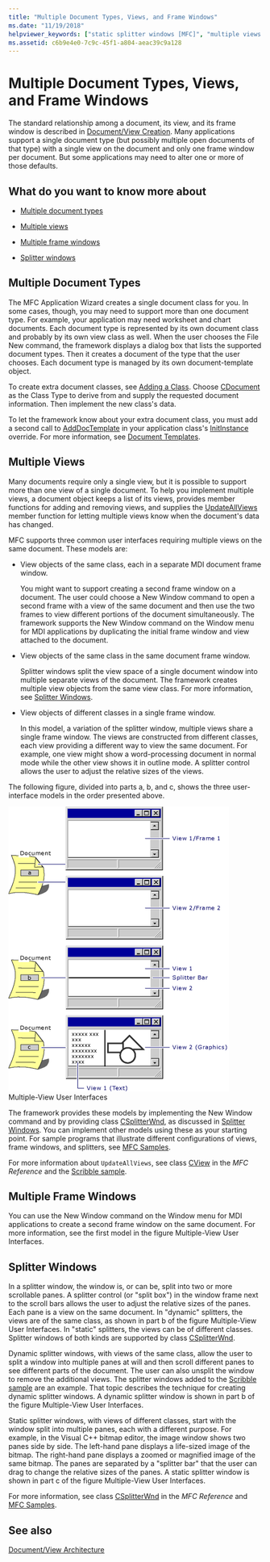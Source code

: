 ```yaml
---
title: "Multiple Document Types, Views, and Frame Windows"
ms.date: "11/19/2018"
helpviewer_keywords: ["static splitter windows [MFC]", "multiple views [MFC]", "multiple document types [MFC]", "multiple views [MFC], frame windows", "document classes [MFC], multiple", "documents [MFC], multiple types of", "splitter windows [MFC], dynamic", "dynamic splitter windows [MFC]", "windows [MFC], dynamic splitter", "windows [MFC], static splitter", "multiple frame windows [MFC]", "splitter windows [MFC], static"]
ms.assetid: c6b9e4e0-7c9c-45f1-a804-aeac39c9a128
---
```

# Multiple Document Types, Views, and Frame Windows

The standard relationship among a document, its view, and its frame window is described in [Document/View Creation](document-view-creation.md). Many applications support a single document type (but possibly multiple open documents of that type) with a single view on the document and only one frame window per document. But some applications may need to alter one or more of those defaults.

## What do you want to know more about

- [Multiple document types](#_core_multiple_document_types)

- [Multiple views](#_core_multiple_views)

- [Multiple frame windows](#_core_multiple_frame_windows)

- [Splitter windows](#_core_splitter_windows)

## <a name="_core_multiple_document_types"></a> Multiple Document Types

The MFC Application Wizard creates a single document class for you. In some cases, though, you may need to support more than one document type. For example, your application may need worksheet and chart documents. Each document type is represented by its own document class and probably by its own view class as well. When the user chooses the File New command, the framework displays a dialog box that lists the supported document types. Then it creates a document of the type that the user chooses. Each document type is managed by its own document-template object.

To create extra document classes, see [Adding a Class](../ide/adding-a-class-visual-cpp.md). Choose [CDocument](reference/cdocument-class.md) as the Class Type to derive from and supply the requested document information. Then implement the new class's data.

To let the framework know about your extra document class, you must add a second call to [AddDocTemplate](reference/cwinapp-class.md#adddoctemplate) in your application class's [InitInstance](reference/cwinapp-class.md#initinstance) override. For more information, see [Document Templates](document-templates-and-the-document-view-creation-process.md).

## <a name="_core_multiple_views"></a> Multiple Views

Many documents require only a single view, but it is possible to support more than one view of a single document. To help you implement multiple views, a document object keeps a list of its views, provides member functions for adding and removing views, and supplies the [UpdateAllViews](reference/cdocument-class.md#updateallviews) member function for letting multiple views know when the document's data has changed.

MFC supports three common user interfaces requiring multiple views on the same document. These models are:

- View objects of the same class, each in a separate MDI document frame window.

   You might want to support creating a second frame window on a document. The user could choose a New Window command to open a second frame with a view of the same document and then use the two frames to view different portions of the document simultaneously. The framework supports the New Window command on the Window menu for MDI applications by duplicating the initial frame window and view attached to the document.

- View objects of the same class in the same document frame window.

   Splitter windows split the view space of a single document window into multiple separate views of the document. The framework creates multiple view objects from the same view class. For more information, see [Splitter Windows](#_core_splitter_windows).

- View objects of different classes in a single frame window.

   In this model, a variation of the splitter window, multiple views share a single frame window. The views are constructed from different classes, each view providing a different way to view the same document. For example, one view might show a word-processing document in normal mode while the other view shows it in outline mode. A splitter control allows the user to adjust the relative sizes of the views.

The following figure, divided into parts a, b, and c, shows the three user-interface models in the order presented above.

![Multiple&#45;view user interfaces](../mfc/media/vc37a71.gif "Multiple&#45;view user interfaces") <br/>
Multiple-View User Interfaces

The framework provides these models by implementing the New Window command and by providing class [CSplitterWnd](reference/csplitterwnd-class.md), as discussed in [Splitter Windows](#_core_splitter_windows). You can implement other models using these as your starting point. For sample programs that illustrate different configurations of views, frame windows, and splitters, see [MFC Samples](../overview/visual-cpp-samples.md#mfc-samples).

For more information about `UpdateAllViews`, see class [CView](reference/cview-class.md) in the *MFC Reference* and the [Scribble sample](../overview/visual-cpp-samples.md).

## <a name="_core_multiple_frame_windows"></a> Multiple Frame Windows

You can use the New Window command on the Window menu for MDI applications to create a second frame window on the same document. For more information, see the first model in the figure Multiple-View User Interfaces.

## <a name="_core_splitter_windows"></a> Splitter Windows

In a splitter window, the window is, or can be, split into two or more scrollable panes. A splitter control (or "split box") in the window frame next to the scroll bars allows the user to adjust the relative sizes of the panes. Each pane is a view on the same document. In "dynamic" splitters, the views are of the same class, as shown in part b of the figure Multiple-View User Interfaces. In "static" splitters, the views can be of different classes. Splitter windows of both kinds are supported by class [CSplitterWnd](reference/csplitterwnd-class.md).

Dynamic splitter windows, with views of the same class, allow the user to split a window into multiple panes at will and then scroll different panes to see different parts of the document. The user can also unsplit the window to remove the additional views. The splitter windows added to the [Scribble sample](../overview/visual-cpp-samples.md) are an example. That topic describes the technique for creating dynamic splitter windows. A dynamic splitter window is shown in part b of the figure Multiple-View User Interfaces.

Static splitter windows, with views of different classes, start with the window split into multiple panes, each with a different purpose. For example, in the Visual C++ bitmap editor, the image window shows two panes side by side. The left-hand pane displays a life-sized image of the bitmap. The right-hand pane displays a zoomed or magnified image of the same bitmap. The panes are separated by a "splitter bar" that the user can drag to change the relative sizes of the panes. A static splitter window is shown in part c of the figure Multiple-View User Interfaces.

For more information, see class [CSplitterWnd](reference/csplitterwnd-class.md) in the *MFC Reference* and [MFC Samples](../overview/visual-cpp-samples.md#mfc-samples).

## See also

[Document/View Architecture](document-view-architecture.md)
